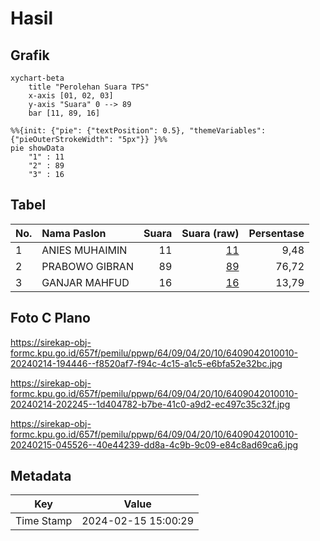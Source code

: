 # Hasil

## Grafik

```mermaid
xychart-beta
    title "Perolehan Suara TPS"
    x-axis [01, 02, 03]
    y-axis "Suara" 0 --> 89
    bar [11, 89, 16]
```

```mermaid
%%{init: {"pie": {"textPosition": 0.5}, "themeVariables": {"pieOuterStrokeWidth": "5px"}} }%%
pie showData
    "1" : 11
    "2" : 89
    "3" : 16
```

## Tabel

| No. | Nama Paslon    | Suara | Suara (raw) | Persentase |
|:--- |:-------------- | -----:| -----------:| ----------:|
| 1   | ANIES MUHAIMIN | 11    | [11][p-1]   | 9,48       |
| 2   | PRABOWO GIBRAN | 89    | [89][p-2]   | 76,72      |
| 3   | GANJAR MAHFUD  | 16    | [16][p-3]   | 13,79      |


[p-1]: https://github.com/gigit-pemilu/pemilu-2024-64-kalimantan-timur/blob/main/pilpres/hitung-suara/sub/64-kalimantan-timur/sub/09-penajam-paser-utara/sub/04-sepaku/sub/2010-semoi-dua/sub/010-tps/sub/paslon-1.txt
[p-2]: https://github.com/gigit-pemilu/pemilu-2024-64-kalimantan-timur/blob/main/pilpres/hitung-suara/sub/64-kalimantan-timur/sub/09-penajam-paser-utara/sub/04-sepaku/sub/2010-semoi-dua/sub/010-tps/sub/paslon-2.txt
[p-3]: https://github.com/gigit-pemilu/pemilu-2024-64-kalimantan-timur/blob/main/pilpres/hitung-suara/sub/64-kalimantan-timur/sub/09-penajam-paser-utara/sub/04-sepaku/sub/2010-semoi-dua/sub/010-tps/sub/paslon-3.txt

## Foto C Plano

https://sirekap-obj-formc.kpu.go.id/657f/pemilu/ppwp/64/09/04/20/10/6409042010010-20240214-194446--f8520af7-f94c-4c15-a1c5-e6bfa52e32bc.jpg

https://sirekap-obj-formc.kpu.go.id/657f/pemilu/ppwp/64/09/04/20/10/6409042010010-20240214-202245--1d404782-b7be-41c0-a9d2-ec497c35c32f.jpg

https://sirekap-obj-formc.kpu.go.id/657f/pemilu/ppwp/64/09/04/20/10/6409042010010-20240215-045526--40e44239-dd8a-4c9b-9c09-e84c8ad69ca6.jpg


## Metadata

| Key        | Value               |
| ---------- | ------------------- |
| Time Stamp | 2024-02-15 15:00:29 |



